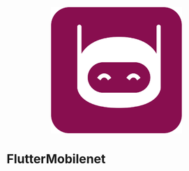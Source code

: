 <div align="center">
<img src="https://raw.githubusercontent.com/MCarlomagno/assets/master/WatcherBotLogo.png" alt="WatcherBotLogo icon" width="300"/>
</div>

# FlutterMobilenet

